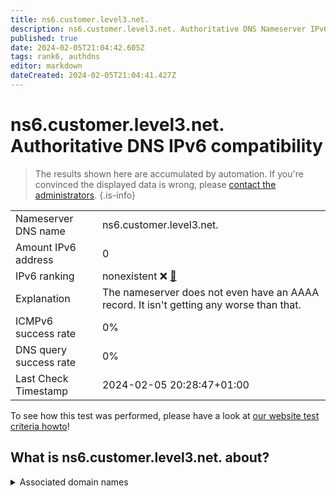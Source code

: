 ```yaml
---
title: ns6.customer.level3.net.
description: ns6.customer.level3.net. Authoritative DNS Nameserver IPv6 compatibility
published: true
date: 2024-02-05T21:04:42.605Z
tags: rank6, authdns
editor: markdown
dateCreated: 2024-02-05T21:04:41.427Z
---
```


# ns6.customer.level3.net. Authoritative DNS IPv6 compatibility

> The results shown here are accumulated by automation. If you're convinced the displayed data is wrong, please [contact the administrators](/howto/chat). 
{.is-info}




|   |   |
| - | - |
| Nameserver DNS name | ns6.customer.level3.net.
| Amount IPv6 address | 0
| IPv6 ranking | nonexistent :x: [🔗](/howto/ranking) |
| Explanation | The nameserver does not even have an AAAA record. It isn't getting any worse than that. |
| ICMPv6 success rate | 0%|
| DNS query success rate | 0% |
| Last Check Timestamp | 2024-02-05 20:28:47+01:00 |

To see how this test was performed, please have a look at [our website test criteria howto](/howto/testcriteria/authdns)!


## What is ns6.customer.level3.net. about?






<details>
<summary>Associated domain names</summary>

www.merck.com

www.msd.com

</details>

